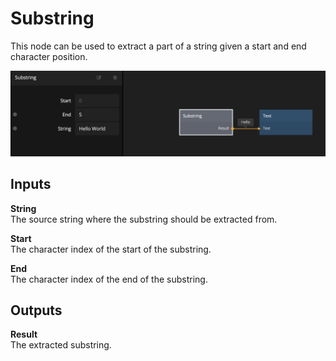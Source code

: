 # Substring

This node can be used to extract a part of a string given a start and end character position.

![](substring.png)

<div class = "node-inputs">

## Inputs

**String**  
The source string where the substring should be extracted from.

**Start**  
The character index of the start of the substring.

**End**  
The character index of the end of the substring.

</div>

<div class = "node-outputs">

## Outputs

**Result**  
The extracted substring.

</div>
